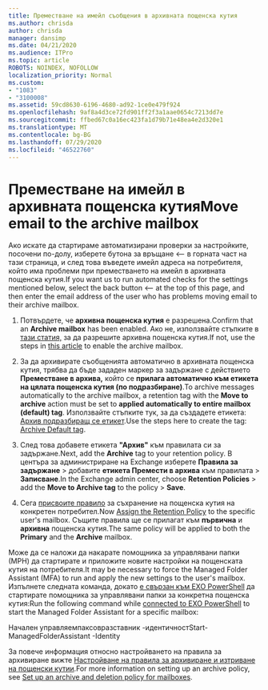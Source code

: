 ```yaml
---
title: Преместване на имейл съобщения в архивната пощенска кутия
ms.author: chrisda
author: chrisda
manager: dansimp
ms.date: 04/21/2020
ms.audience: ITPro
ms.topic: article
ROBOTS: NOINDEX, NOFOLLOW
localization_priority: Normal
ms.custom:
- "1083"
- "3100008"
ms.assetid: 59cd8630-6196-4680-ad92-1ce0e479f924
ms.openlocfilehash: 9af8a4d3ce72fd901ff2f3a1aae0654c7213dd7e
ms.sourcegitcommit: ffbed67c0a16ec423fa1d79b71e48ea4e2d320e1
ms.translationtype: MT
ms.contentlocale: bg-BG
ms.lasthandoff: 07/29/2020
ms.locfileid: "46522760"
---
```

# <a name="move-email-to-the-archive-mailbox"></a><span data-ttu-id="cebf3-102">Преместване на имейл в архивната пощенска кутия</span><span class="sxs-lookup"><span data-stu-id="cebf3-102">Move email to the archive mailbox</span></span>

<span data-ttu-id="cebf3-103">Ако искате да стартираме автоматизирани проверки за настройките, посочени по-долу, изберете бутона за връщане <-- в горната част на тази страница, и след това въведете имейл адреса на потребителя, който има проблеми при преместването на имейл в архивната пощенска кутия.</span><span class="sxs-lookup"><span data-stu-id="cebf3-103">If you want us to run automated checks for the settings mentioned below, select the back button <-- at the top of this page, and then enter the email address of the user who has problems moving email to their archive mailbox.</span></span>

1. <span data-ttu-id="cebf3-104">Потвърдете, че **архивна пощенска кутия** е разрешена.</span><span class="sxs-lookup"><span data-stu-id="cebf3-104">Confirm that an **Archive mailbox** has been enabled.</span></span> <span data-ttu-id="cebf3-105">Ако не, използвайте стъпките в [тази статия,](https://docs.microsoft.com/microsoft-365/compliance/enable-archive-mailboxes) за да разрешите архивна пощенска кутия.</span><span class="sxs-lookup"><span data-stu-id="cebf3-105">If not, use the steps in [this article](https://docs.microsoft.com/microsoft-365/compliance/enable-archive-mailboxes) to enable the archive mailbox.</span></span>

2. <span data-ttu-id="cebf3-106">За да архивирате съобщенията автоматично в архивната пощенска кутия, трябва да бъде зададен маркер за задържане с действието **Преместване в архива,** който се **прилага автоматично към етикета на цялата пощенска кутия (по подразбиране)**.</span><span class="sxs-lookup"><span data-stu-id="cebf3-106">To archive messages automatically to the archive mailbox, a retention tag with the **Move to archive** action must be set to **applied automatically to entire mailbox (default) tag**.</span></span> <span data-ttu-id="cebf3-107">Използвайте стъпките тук, за да създадете етикета: [Архив подразбиращ се етикет](https://docs.microsoft.com/microsoft-365/compliance/set-up-an-archive-and-deletion-policy-for-mailboxes#create-a-custom-archive-default-policy-tag).</span><span class="sxs-lookup"><span data-stu-id="cebf3-107">Use the steps here to create the tag: [Archive Default tag](https://docs.microsoft.com/microsoft-365/compliance/set-up-an-archive-and-deletion-policy-for-mailboxes#create-a-custom-archive-default-policy-tag).</span></span>

3. <span data-ttu-id="cebf3-108">След това добавете етикета **"Архив"** към правилата си за задържане.</span><span class="sxs-lookup"><span data-stu-id="cebf3-108">Next, add the **Archive** tag to your retention policy.</span></span> <span data-ttu-id="cebf3-109">В центъра за администриране на Exchange изберете **Правила за задържане** > добавите **етикета Премести в архива** към правилата > **Записване**.</span><span class="sxs-lookup"><span data-stu-id="cebf3-109">In the Exchange admin center, choose **Retention Policies** > add the **Move to Archive tag** to the policy > **Save**.</span></span>

4. <span data-ttu-id="cebf3-110">Сега [присвоите правило](https://docs.microsoft.com/exchange/security-and-compliance/messaging-records-management/apply-retention-policy) за съхранение на пощенска кутия на конкретен потребител.</span><span class="sxs-lookup"><span data-stu-id="cebf3-110">Now [Assign the Retention Policy](https://docs.microsoft.com/exchange/security-and-compliance/messaging-records-management/apply-retention-policy) to the specific user's mailbox.</span></span> <span data-ttu-id="cebf3-111">Същите правила ще се прилагат към **първична** и **архивна** пощенска кутия.</span><span class="sxs-lookup"><span data-stu-id="cebf3-111">The same policy will be applied to both the **Primary** and the **Archive** mailbox.</span></span>

<span data-ttu-id="cebf3-112">Може да се наложи да накарате помощника за управлявани папки (МРН) да стартирате и приложите новите настройки на пощенската кутия на потребителя.</span><span class="sxs-lookup"><span data-stu-id="cebf3-112">It may be necessary to force the Managed Folder Assistant (MFA) to run and apply the new settings to the user's mailbox.</span></span> <span data-ttu-id="cebf3-113">Изпълнете следната команда, докато [е свързан към EXO PowerShell](https://docs.microsoft.com/powershell/exchange/exchange-online/connect-to-exchange-online-powershell/connect-to-exchange-online-powershell?view=exchange-ps) да стартирате помощника за управлявани папки за конкретна пощенска кутия:</span><span class="sxs-lookup"><span data-stu-id="cebf3-113">Run the following command while [connected to EXO PowerShell](https://docs.microsoft.com/powershell/exchange/exchange-online/connect-to-exchange-online-powershell/connect-to-exchange-online-powershell?view=exchange-ps) to start the Managed Folder Assistant for a specific mailbox:</span></span>
  
<span data-ttu-id="cebf3-114">Начален управляемпаксовразставник -идентичност<name of the mailbox></span><span class="sxs-lookup"><span data-stu-id="cebf3-114">Start-ManagedFolderAssistant -Identity <name of the mailbox></span></span>

<span data-ttu-id="cebf3-115">За повече информация относно настройването на правила за архивиране вижте [Настройване на правила за архивиране и изтриване на пощенски кутии](https://docs.microsoft.com/microsoft-365/compliance/set-up-an-archive-and-deletion-policy-for-mailboxes#step-1-enable-archive-mailboxes-for-users).</span><span class="sxs-lookup"><span data-stu-id="cebf3-115">For more information on setting up an archive policy, see [Set up an archive and deletion policy for mailboxes](https://docs.microsoft.com/microsoft-365/compliance/set-up-an-archive-and-deletion-policy-for-mailboxes#step-1-enable-archive-mailboxes-for-users).</span></span>
  
